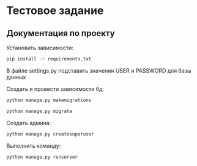 # Тестовое задание

## Документация по проекту

Установить зависимости:

```bash
pip install -r requirements.txt
```
В файле settings.py подставить значения USER и PASSWORD для базы данных

Создать и провести зависимости бд:

```bash
python manage.py makemigrations
```

```bash
python manage.py migrate
```

Создать админа:

```bash
python manage.py createsuperuser
```

Выполнить команду:

```bash
python manage.py runserver
```
